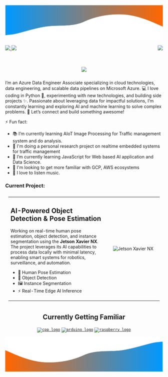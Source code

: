 ![alt text](./images/toplayer.svg)
<!-- Greeting -->
<div>
  <a href="mailto:cianojameselliot@gmail.com">
    <img src="https://img.shields.io/badge/Gmail-444444?style=for-the-badge&logo=gmail&logoColor=red" />
  </a>
  <a href="www.linkedin.com/in/james-elliot-ciano-4b2628187" target="_blank">
    <img src="https://img.shields.io/badge/LinkedIn-0077B5?style=for-the-badge&logo=linkedin&logoColor=white" target="_blank" />
  </a>
    <img align="right" src="https://visitor-badge.laobi.icu/badge?page_id=O-Ely-O.O-Ely-O" />
</div>
<!--Introduction -->
<h1 align="center">
    <img src="https://readme-typing-svg.herokuapp.com/?font=Righteous&size=34&center=true&vCenter=true&width=550&height=70&duration=4000&letterSpacing=2px&lines=Hey+There!+;+I'm+James!+👋;" />
</h1>

I’m an Azure Data Engineer Associate specializing in cloud technologies, data engineering, and scalable data pipelines on Microsoft Azure. 💻 I love coding in Python 🐍, experimenting with new technologies, and building side projects ✨. Passionate about leveraging data for impactful solutions, I’m constantly learning and exploring AI and machine learning to solve complex problems. 🚀 Let’s connect and build something awesome!

⚡ Fun fact:
- 📚 I’m currently learning AIoT Image Processing for Traffic management system and do analysis.
- 🔭 I'm doing a personal research project on realtime embedded systems for traffic management
- 🌱 I’m currently learning JavaScript for Web based AI application and Data Science.
- 🐝 I'm looking to get more familiar with GCP, AWS ecosystems
- :musical_note: I love to listen music.

### Current Project:
<table align="center" style="border: none; padding: 10px;">
  <tr>
    <td width="65%" align="left" style="border: none;">
      <h2>AI-Powered Object Detection & Pose Estimation</h2>
      <p>Working on real-time human pose estimation, object detection, and instance segmentation using the <strong>Jetson Xavier NX</strong>. The project leverages its AI capabilities to process data locally with minimal latency, enabling smart systems for robotics, surveillance, and automation.</p>
      <ul>
        <li>🤖 Human Pose Estimation</li>
        <li>🎯 Object Detection</li>
        <li>🖼️ Instance Segmentation</li>
        <li>⚡ Real-Time Edge AI Inference</li>
      </ul>
    </td>
    <td width="35%" align="center" style="border: none;">
      <img src="https://d29g4g2dyqv443.cloudfront.net/sites/default/files/akamai/embedded/images/jetsonNX/embedded-jetson-xavier-nx-devKit-diagrammed-image-v2.jpg" 
           alt="Jetson Xavier NX" width="640" height="300" class="shrinkToFit">
    </td>
  </tr>
</table>
<h2 align="center">Currently Getting Familiar</h2>
<p align="center">
<code><a href="https://isocpp.org/"><img height="40" src="https://upload.wikimedia.org/wikipedia/commons/thumb/1/18/ISO_C%2B%2B_Logo.svg/306px-ISO_C%2B%2B_Logo.svg.png" alt="cpp logo" /></a></code>
<code><a href="https://www.arduino.cc/"><img height="40" src="https://upload.wikimedia.org/wikipedia/commons/thumb/8/87/Arduino_Logo.svg/1280px-Arduino_Logo.svg.png" alt="arduino logo" /></a></code>
<code><a href="https://www.raspberrypi.org/"><img height="40" src="https://elinux.org/images/c/cb/Raspberry_Pi_Logo.svg" alt="raspberry logo" /></a></code>
</p>

![alt text](./images/btmlayer.svg)
